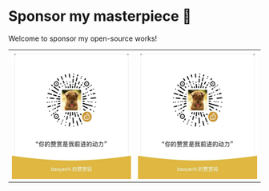 # Sponsor my masterpiece 🤝

Welcome to sponsor my open-source works!


<table>
  <tr>
    <td>
      <img src="https://raw.githubusercontent.com/baoyachi/sponsor-me/refs/heads/main/sponsor-wechat.jpg" width="256" height="256">    
    </td>
    <td>
      <img src="https://raw.githubusercontent.com/baoyachi/sponsor-me/refs/heads/main/sponsor-wechat.jpg" width="256" height="256">    
    </td>
  </tr>
</table>
